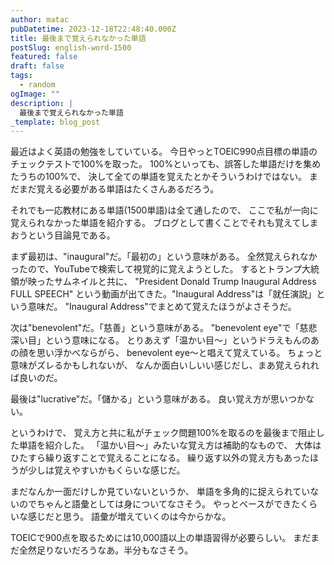 ```yaml
---
author: matac
pubDatetime: 2023-12-18T22:48:40.000Z
title: 最後まで覚えられなかった単語
postSlug: english-word-1500
featured: false
draft: false
tags:
  - random
ogImage: ""
description: |
  最後まで覚えられなかった単語
_template: blog_post
---
```


最近はよく英語の勉強をしていている。
今日やっとTOEIC990点目標の単語のチェックテストで100%を取った。
100%といっても、誤答した単語だけを集めたうちの100%で、
決して全ての単語を覚えたとかそういうわけではない。
まだまだ覚える必要がある単語はたくさんあるだろう。

それでも一応教材にある単語(1500単語)は全て通したので、
ここで私が一向に覚えられなかった単語を紹介する。
ブログとして書くことでそれも覚えてしまおうという目論見である。

まず最初は、"inaugural"だ。「最初の」という意味がある。
全然覚えられなかったので、YouTubeで検索して視覚的に覚えようとした。
するとトランプ大統領が映ったサムネイルと共に、
"President Donald Trump Inaugural Address FULL SPEECH"
という動画が出てきた。"Inaugural Address"は「就任演説」という意味だ。
"Inaugural Address"でまとめて覚えたほうがよさそうだ。

次は"benevolent"だ。「慈善」という意味がある。
"benevolent eye"で「慈悲深い目」という意味になる。
とりあえず「温かい目〜」というドラえもんのあの顔を思い浮かべならがら、
benevolent eye〜と唱えて覚えている。
ちょっと意味がズレるかもしれないが、
なんか面白いしいい感じだし、まあ覚えられれば良いのだ。

最後は"lucrative"だ。「儲かる」という意味がある。
良い覚え方が思いつかない。

というわけで、
覚え方と共に私がチェック問題100%を取るのを最後まで阻止した単語を紹介した。
「温かい目〜」みたいな覚え方は補助的なもので、
大体はひたすら繰り返すことで覚えることになる。
繰り返す以外の覚え方もあったほうが少しは覚えやすいかもくらいな感じだ。

まだなんか一面だけしか見ていないというか、
単語を多角的に捉えられていないのでちゃんと語彙としては身についてなさそう。
やっとベースができたくらいな感じだと思う。
語彙が増えていくのは今からかな。

TOEICで900点を取るためには10,000語以上の単語習得が必要らしい。
まだまだ全然足りないだろうなあ。半分もなさそう。
